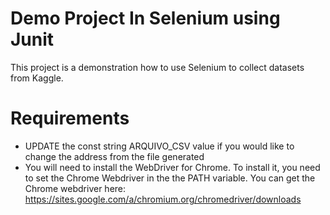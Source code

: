 # Demo Project In Selenium using Junit

This project is a demonstration how to use Selenium to collect datasets from Kaggle.

# Requirements

  - UPDATE the const string ARQUIVO_CSV value if you would like to change the address from the file generated
  - You will need to install the WebDriver for Chrome. To install it, you need to set the Chrome Webdriver in the the PATH variable. You can get the Chrome webdriver here: https://sites.google.com/a/chromium.org/chromedriver/downloads
